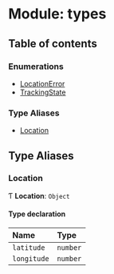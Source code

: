 # Module: types

## Table of contents

### Enumerations

- [LocationError](../enums/types.LocationError.md)
- [TrackingState](../enums/types.TrackingState.md)

### Type Aliases

- [Location](types.md#location)

## Type Aliases

### Location

Ƭ **Location**: `Object`

#### Type declaration

| Name | Type |
| :------ | :------ |
| `latitude` | `number` |
| `longitude` | `number` |
